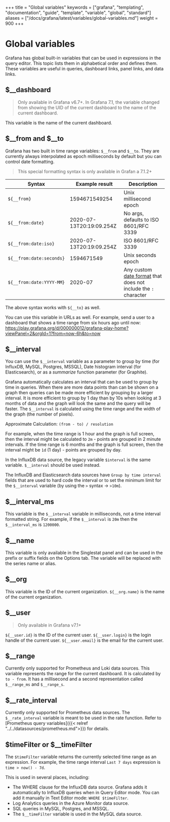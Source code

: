 +++
title = "Global variables"
keywords = ["grafana", "templating", "documentation", "guide", "template", "variable", "global", "standard"]
aliases = ["/docs/grafana/latest/variables/global-variables.md"]
weight = 900
+++

# Global variables

Grafana has global built-in variables that can be used in expressions in the query editor. This topic lists them in alphabetical order and defines them. These variables are useful in queries, dashboard links, panel links, and data links.

## $__dashboard

> Only available in Grafana v6.7+. In Grafana 7.1, the variable changed from showing the UID of the current dashboard to the name of the current dashboard.

This variable is the name of the current dashboard.

## $__from and $__to

Grafana has two built in time range variables: `$__from` and `$__to`. They are currently always interpolated as epoch milliseconds by default but you can control date formatting.

> This special formatting syntax is only available in Grafan a 7.1.2+

| Syntax                   | Example result           | Description |
| ------------------------ | ------------------------ | ----------- |
| `${__from}`              | 1594671549254            | Unix millisecond epoch |
| `${__from:date}`         | 2020-07-13T20:19:09.254Z | No args, defaults to ISO 8601/RFC 3339 |
| `${__from:date:iso}`     | 2020-07-13T20:19:09.254Z | ISO 8601/RFC 3339 |
| `${__from:date:seconds}` | 1594671549               | Unix seconds epoch |
| `${__from:date:YYYY-MM}` | 2020-07                  | Any custom [date format](https://momentjs.com/docs/#/displaying/) that does not include the `:` character |

The above syntax works with `${__to}` as well.

You can use this variable in URLs as well. For example, send a user to a dashboard that shows a time range from six hours ago until now: https://play.grafana.org/d/000000012/grafana-play-home?viewPanel=2&orgId=1?from=now-6h&to=now

## $__interval

You can use the `$__interval` variable as a parameter to group by time (for InfluxDB, MySQL, Postgres, MSSQL), Date histogram interval (for Elasticsearch), or as a _summarize_ function parameter (for Graphite).

Grafana automatically calculates an interval that can be used to group by time in queries. When there are more data points than can be shown on a graph then queries can be made more efficient by grouping by a larger interval. It is more efficient to group by 1 day than by 10s when looking at 3 months of data and the graph will look the same and the query will be faster. The `$__interval` is calculated using the time range and the width of the graph (the number of pixels).

Approximate Calculation: `(from - to) / resolution`

For example, when the time range is 1 hour and the graph is full screen, then the interval might be calculated to `2m` - points are grouped in 2 minute intervals. If the time range is 6 months and the graph is full screen, then the interval might be `1d` (1 day) - points are grouped by day.

In the InfluxDB data source, the legacy variable `$interval` is the same variable. `$__interval` should be used instead.

The InfluxDB and Elasticsearch data sources have `Group by time interval` fields that are used to hard code the interval or to set the minimum limit for the `$__interval` variable (by using the `>` syntax -> `>10m`).

## $__interval_ms

This variable is the `$__interval` variable in milliseconds, not a time interval formatted string. For example, if the `$__interval` is `20m` then the `$__interval_ms` is `1200000`.

## $__name

This variable is only available in the Singlestat panel and can be used in the prefix or suffix fields on the Options tab. The variable will be replaced with the series name or alias.

## $__org

This variable is the ID of the current organization.
`${__org.name}` is the name of the current organization.

## $__user

> Only available in Grafana v7.1+

`${__user.id}` is the ID of the current user.
`${__user.login}` is the login handle of the current user.
`${__user.email}` is the email for the current user.

## $__range

Currently only supported for Prometheus and Loki data sources. This variable represents the range for the current dashboard. It is calculated by `to - from`. It has a millisecond and a second representation called `$__range_ms` and `$__range_s`.

## $__rate_interval

Currently only supported for Prometheus data sources. The `$__rate_interval` variable is meant to be used in the rate function. Refer to [Prometheus query variables]({{< relref "../../datasources/prometheus.md">}}) for details.

## $timeFilter or $__timeFilter

The `$timeFilter` variable returns the currently selected time range as an expression. For example, the time range interval `Last 7 days` expression is `time > now() - 7d`.

This is used in several places, including:

- The WHERE clause for the InfluxDB data source. Grafana adds it automatically to InfluxDB queries when in Query Editor mode. You can add it manually in Text Editor mode: `WHERE $timeFilter`.
- Log Analytics queries in the Azure Monitor data source.
- SQL queries in MySQL, Postgres, and MSSQL.
- The `$__timeFilter` variable is used in the MySQL data source.
